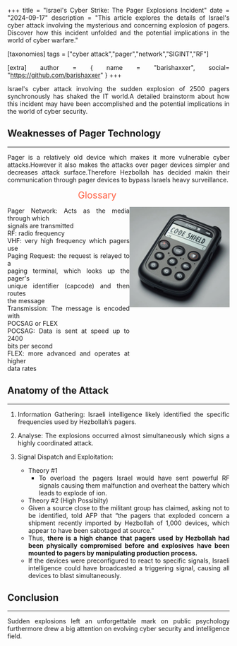 +++
title = "Israel's Cyber Strike: The Pager Explosions Incident"
date = "2024-09-17"
description = "This article explores the details of Israel's cyber attack involving the mysterious and concerning explosion of pagers. Discover how this incident unfolded and the potential implications in the world of cyber warfare."

[taxonomies]
tags = ["cyber attack","pager","network","SIGINT","RF"]

[extra]
author = { name = "barishaxxer", social= "https://github.com/barishaxxer" }
+++

<style>
body{
    text-align: justify;

}

.center {
	display: block;
	margin-left: auto;
	margin-right: auto;
	width: 45%;

}

.right{

        display: block;
        margin-left: auto;
        
        width: 45%;


}

</style>

 Israel's cyber attack involving the sudden explosion of 2500 pagers synchronously has shaked the IT world.A detailed brainstorm about  how this incident may have been accomplished and the potential implications in the world of cyber security.

## Weaknesses of Pager Technology
---

Pager is a relatively old device which makes it more vulnerable cyber attacks.However it also makes the attacks over pager devices simpler and decreases attack surface.Therefore Hezbollah has decided makin their communication through pager devices
to bypass Israels heavy surveillance.<div style="margin-left: 160px; color: Tomato; font-size: 1.5em;">Glossary</div>
<div style="display: flex; align-items: flex-start;">
<span>
Pager Network: Acts as the media through which<br> signals are transmitted<br>RF: radio frequency<br>VHF: very high frequency which pagers use<br>Paging Request: the request is relayed to a<br> paging terminal, which looks up the pager's<br> unique identifier (capcode) and then routes<br> the message<br>Transmission: The message is encoded with<br> POCSAG or FLEX<br>POCSAG: Data is sent at speed up to 2400<br> bits per second<br>FLEX: more advanced and operates at higher<br> data rates 
</span>
<img src=/imgs/pager_ai.webp alt="pager-ai" class="right" > 
</div>

## Anatomy of the Attack
---

1. Information Gathering: Israeli intelligence likely identified the specific frequencies used by Hezbollah’s pagers.
   
2. Analyse: The explosions occurred almost simultaneously which signs a highly coordinated attack.
3. Signal Dispatch and Exploitation: 
    - Theory #1
        - To overload the pagers Israel would have sent powerful RF signals causing them malfunction and overheat the battery which leads to explode of ion.
    - Theory #2 (High Possibilty)
	-  Given a source close to the militant group has claimed, asking not to be identified, told AFP that “the pagers that exploded concern a shipment recently imported by Hezbollah of 1,000 devices, which appear to have been sabotaged at source.”
	- Thus, **there is a high chance that pagers used by Hezbollah had been physically compromised before and explosives have been mounted to pagers by manipulating production process.**
	- If the devices were preconfigured to react to specific signals, Israeli intelligence could have broadcasted a triggering signal, causing all devices to blast simultaneously.

## Conclusion
---

Sudden explosions left an unforgettable mark on public psychology furthermore drew a big attention on evolving cyber security and intelligence field.
